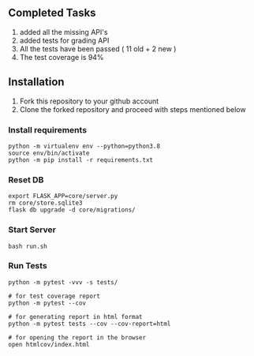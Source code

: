 ## Completed Tasks

1. added all the missing API's
2. added tests for grading API
3. All the tests have been passed ( 11 old + 2 new )
4. The test coverage is 94%

## Installation

1. Fork this repository to your github account
2. Clone the forked repository and proceed with steps mentioned below

### Install requirements

```
python -m virtualenv env --python=python3.8
source env/bin/activate
python -m pip install -r requirements.txt
```
### Reset DB

```
export FLASK_APP=core/server.py
rm core/store.sqlite3
flask db upgrade -d core/migrations/
```
### Start Server

```
bash run.sh
```
### Run Tests

```
python -m pytest -vvv -s tests/

# for test coverage report
python -m pytest --cov

# for generating report in html format
python -m pytest tests --cov --cov-report=html  

# for opening the report in the browser
open htmlcov/index.html
```
